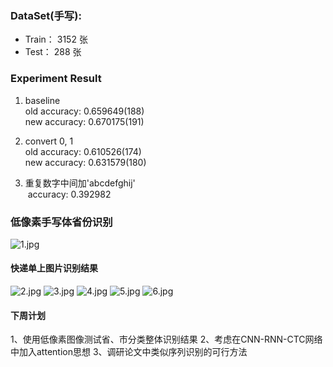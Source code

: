 
### DataSet(手写):
- Train： 3152 张
- Test：   288 张

### Experiment Result

1. baseline  
  old accuracy: 0.659649(188)  
  new accuracy: 0.670175(191)   

2. convert 0, 1  
  old accuracy: 0.610526(174)  
  new accuracy: 0.631579(180)  

3. 重复数字中间加'abcdefghij'  
  accuracy: 0.392982
  
  
### 低像素手写体省份识别
![1.jpg](http://chuantu.biz/t5/96/1496196826x1822613109.jpg)

#### 快递单上图片识别结果
![2.jpg](http://chuantu.biz/t5/96/1496196920x1822613109.jpg)
![3.jpg](http://chuantu.biz/t5/96/1496196965x1822613109.jpg)
![4.jpg](http://chuantu.biz/t5/96/1496197000x1822613109.jpg)
![5.jpg](http://chuantu.biz/t5/96/1496197034x1822613109.jpg)
![6.jpg](http://chuantu.biz/t5/96/1496197070x1822613109.jpg)




#### 下周计划

1、使用低像素图像测试省、市分类整体识别结果
2、考虑在CNN-RNN-CTC网络中加入attention思想
3、调研论文中类似序列识别的可行方法

